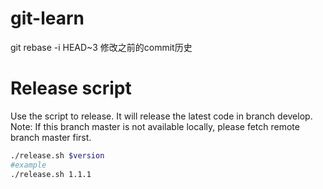 # git-learn
git rebase -i HEAD~3 修改之前的commit历史

# Release script

Use the script to release. It will release the latest code in branch develop. 
Note: If this branch master is not available locally, please fetch remote branch master first.

```bash
./release.sh $version
#example
./release.sh 1.1.1
```



